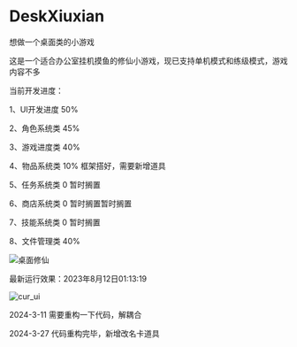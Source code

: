 # DeskXiuxian
想做一个桌面类的小游戏

这是一个适合办公室挂机摸鱼的修仙小游戏，现已支持单机模式和练级模式，游戏内容不多

当前开发进度：

1、UI开发进度 50%

2、角色系统类 45%

3、游戏进度类 40%

4、物品系统类 10% 框架搭好，需要新增道具

5、任务系统类 0 暂时搁置

6、商店系统类 0 暂时搁置暂时搁置

7、技能系统类 0 暂时搁置

8、文件管理类 40%

![桌面修仙](https://github.com/HuYuAI/DeskXiuxian/assets/101235540/8a9760e4-e3cc-419c-9eee-c638139da018)


最新运行效果：2023年8月12日01:13:19

![cur_ui](https://github.com/HuYuAI/DeskXiuxian/assets/101235540/66f227da-ea33-4594-b7ee-b869feffad72)

2024-3-11
需要重构一下代码，解耦合

2024-3-27 代码重构完毕，新增改名卡道具
